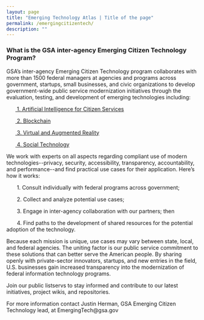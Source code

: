 ```yaml
---
layout: page
title: "Emerging Technology Atlas | Title of the page"
permalink: /emergingcitizentech/
description: ""
---
```


### What is the GSA inter-agency Emerging Citizen Technology Program?



<p>GSA’s inter-agency Emerging Citizen Technology program collaborates with more than 1500 federal managers at agencies and programs across government, startups, small businesses, and civic organizations to develop government-wide public service modernization initiatives through the evaluation, testing, and development of emerging technologies including:</p>

<p>&nbsp;&nbsp;&nbsp;&nbsp;&nbsp;&nbsp;<a href="https://www.gsa.gov/technology/government-it-initiatives/emerging-citizen-technology/artificial-intelligence-for-citizen-services" target="_blank"> 1. Artificial Intelligence for Citizen Services</a></p>
<p>&nbsp;&nbsp;&nbsp;&nbsp;&nbsp;&nbsp;<a href="https://www.gsa.gov/technology/government-it-initiatives/emerging-citizen-technology/blockchain" target="_blank"> 2. Blockchain</a></p>
<p>&nbsp;&nbsp;&nbsp;&nbsp;&nbsp;&nbsp;<a href="https://www.gsa.gov/technology/government-it-initiatives/emerging-citizen-technology/virtual-and-augmented-reality"> 3. Virtual and Augmented Reality</a></p>
<p>&nbsp;&nbsp;&nbsp;&nbsp;&nbsp;&nbsp;<a href="https://www.gsa.gov/technology/government-it-initiatives/emerging-citizen-technology/social-technology-socialgov"> 4. Social Technology</a></p>

<p>We work with experts on all aspects regarding compliant use of modern technologies--privacy, security, accessibility, transparency, accountability, and performance--and find practical use cases for their application. Here’s how it works:</p>

<p>&nbsp;&nbsp;&nbsp;&nbsp;&nbsp;&nbsp; 1. Consult individually with federal programs across government;</p>
<p>&nbsp;&nbsp;&nbsp;&nbsp;&nbsp;&nbsp; 2. Collect and analyze potential use cases;</p>
<p>&nbsp;&nbsp;&nbsp;&nbsp;&nbsp;&nbsp; 3. Engage in inter-agency collaboration with our partners; then</p>
<p>&nbsp;&nbsp;&nbsp;&nbsp;&nbsp;&nbsp; 4. Find paths to the development of shared resources for the potential adoption of the technology.</p>

<p>Because each mission is unique, use cases may vary between state, local, and federal agencies. The uniting factor is our public service commitment to these solutions that can better serve the American people. By sharing openly with private-sector innovators, startups, and new entries in the field, U.S. businesses gain increased transparency into the modernization of federal information technology programs.</p>

<p>Join our public listservs to stay informed and contribute to our latest initiatives, project wikis, and repositories.</p>

<p>For more information contact Justin Herman, GSA Emerging Citizen Technology lead, at EmergingTech@gsa.gov</p>
